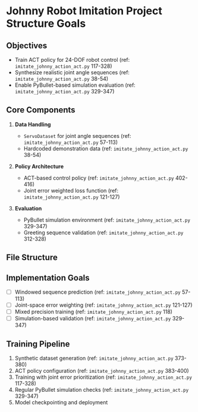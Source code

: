 # Johnny Robot Imitation Project Structure Goals

## Objectives
- Train ACT policy for 24-DOF robot control (ref: `imitate_johnny_action_act.py` 117-328)
- Synthesize realistic joint angle sequences (ref: `imitate_johnny_action_act.py` 38-54)
- Enable PyBullet-based simulation evaluation (ref: `imitate_johnny_action_act.py` 329-347)

## Core Components
1. **Data Handling**
   - `ServoDataset` for joint angle sequences (ref: `imitate_johnny_action_act.py` 57-113)
   - Hardcoded demonstration data (ref: `imitate_johnny_action_act.py` 38-54)

2. **Policy Architecture**
   - ACT-based control policy (ref: `imitate_johnny_action_act.py` 402-416)
   - Joint error weighted loss function (ref: `imitate_johnny_action_act.py` 121-127)

3. **Evaluation**
   - PyBullet simulation environment (ref: `imitate_johnny_action_act.py` 329-347)
   - Greeting sequence validation (ref: `imitate_johnny_action_act.py` 312-328)

## File Structure

## Implementation Goals
- [ ] Windowed sequence prediction (ref: `imitate_johnny_action_act.py` 57-113)
- [ ] Joint-space error weighting (ref: `imitate_johnny_action_act.py` 121-127)
- [ ] Mixed precision training (ref: `imitate_johnny_action_act.py` 118)
- [ ] Simulation-based validation (ref: `imitate_johnny_action_act.py` 329-347)

## Training Pipeline
1. Synthetic dataset generation (ref: `imitate_johnny_action_act.py` 373-380)
2. ACT policy configuration (ref: `imitate_johnny_action_act.py` 383-400)
3. Training with joint error prioritization (ref: `imitate_johnny_action_act.py` 117-328)
4. Regular PyBullet simulation checks (ref: `imitate_johnny_action_act.py` 329-347)
5. Model checkpointing and deployment
